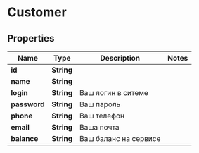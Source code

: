 # Customer

## Properties
Name | Type | Description | Notes
------------ | ------------- | ------------- | -------------
**id** | **String** |  | 
**name** | **String** |  | 
**login** | **String** | Ваш логин в ситеме | 
**password** | **String** | Ваш пароль | 
**phone** | **String** | Ваш телефон | 
**email** | **String** | Ваша почта | 
**balance** | **String** | Ваш баланс на сервисе | 
